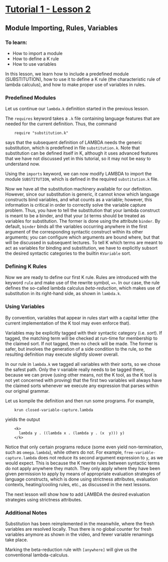 # [Tutorial 1 - Lesson 2](https://www.youtube.com/watch?v=NDXgYfHG6R4)
## Module Importing, Rules, Variables

### To learn:
* How to import a module
* How to define a K rule
* How to use variables

In this lesson, we learn how to include a predefined module (SUBSTITUTION), how to use it to define a K rule (the characteristic rule of lambda calculus), and how to make proper use of variables in rules.


### Predefined Modules
Let us continue our `lambda.k` definition started in the previous lesson.

The `requires` keyword takes a `.k` file containing language features that are needed for the current definition.  Thus, the command
```
	require "substitution.k"
```

says that the subsequent definition of LAMBDA needs the generic substitution, which is predefined in file `substitution.k`.  Note that substitution can be defined itself in K, although it uses advanced features that we have not discussed yet in this tutorial, so it may not be easy to understand now.

Using the `imports` keyword, we can now modify LAMBDA to import the module `SUBSTITUTION`, which is defined in the required `substitution.k` file.

Now we have all the substitution machinery available for our definition.  However, since our substitution is generic, it cannot know which language constructs bind variables, and what counts as a variable; however, this information is critical in order to correctly solve the variable capture
problem.  Thus, you have to tell the substitution that your lambda construct is meant to be a binder, and that your `Id` terms should be treated as variables for substitution.  The former is done using the attribute `binder`.  By default, `binder` binds all the variables occurring anywhere in the first argument of the corresponding syntactic construct within its other arguments; you can configure which arguments are bound where, but that will be discussed in subsequent lectures.  To tell K which terms are meant to act as variables for binding and substitution, we have to explicitly subsort the desired syntactic categories to the builtin `KVariable` sort.


### Defining K Rules
Now we are ready to define our first K rule.  Rules are introduced with the keyword `rule` and make use of the rewrite symbol, `=>`.  In our case, the rule defines the so-called lambda calculus *beta-reduction*, which makes use of substitution in its right-hand side, as shown in `lambda.k`.


### Using Variables
By convention, variables that appear in rules start with a capital letter (the current implementation of the K tool may even enforce that).

Variables may be explicitly tagged with their syntactic category (i.e. *sort*).  If tagged, the matching term will be checked at run-time for membership to the claimed sort.  If not tagged, then no check will be made.  The former is safer, but involves the generation of a side condition to the
rule, so the resulting definition may execute slightly slower overall.

In our rule in `lambda.k` we tagged all variables with their sorts, so we chose the safest path.  Only the `V` variable really needs to be tagged there, because we can prove (using other means, not the K tool, as the K tool is not yet concerned with proving) that the first two variables will always have the claimed sorts whenever we execute any expression that parses within our original grammar.

Let us kompile the definition and then run some programs.  For example,
```
	krun closed-variable-capture.lambda
```

yields the output
```
	<k>
	  lambda y . ((lambda x . (lambda y . (x  y))) y)
	</k> 
```

Notice that only certain programs reduce (some even yield non-termination, such as `omega.lambda`), while others do not.  For example, `free-variable-capture.lambda` does not reduce its second argument expression to `y`, as we would expect.  This is because the K rewrite rules between syntactic terms do not apply anywhere they match.  They only apply where they have been given permission to apply by means of appropriate evaluation strategies of language constructs, which is done using strictness attributes, evaluation contexts, heating/cooling rules, etc., as discussed in the next lessons.

The next lesson will show how to add LAMBDA the desired evaluation strategies using strictness attributes.


### Additional Notes
Substitution has been reimplemented in the meanwhile, where the fresh variables are resolved locally.  Thus there is no global counter for fresh variables anymore as shown in the video, and fewer variable renamings take place.

Marking the beta-reduction rule with `[anywhere]` will give us the conventional lambda-calculus.

